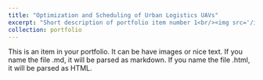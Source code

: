 ```yaml
---
title: "Optimization and Scheduling of Urban Logistics UAVs"
excerpt: "Short description of portfolio item number 1<br/><img src='/images/Logistics_UAV.png'>"
collection: portfolio
---
```


This is an item in your portfolio. It can be have images or nice text. If you name the file .md, it will be parsed as markdown. If you name the file .html, it will be parsed as HTML. 
